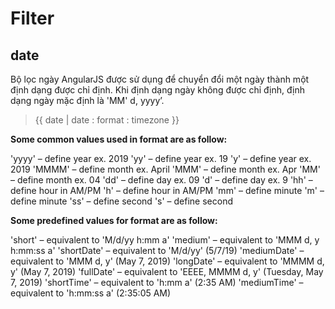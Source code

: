 # Filter

## date

Bộ lọc ngày AngularJS được sử dụng để chuyển đổi một ngày thành một định dạng được chỉ định. Khi định dạng ngày không được chỉ định, định dạng ngày mặc định là 'MM' d, yyyy’.

> {{ date | date : format : timezone }}

**Some common values used in format are as follow:**

'yyyy' – define year ex. 2019
'yy' – define year ex. 19
'y' – define year ex. 2019
'MMMM' – define month ex. April
'MMM' – define month ex. Apr
'MM' – define month ex. 04
'dd' – define day ex. 09
'd' – define day ex. 9
'hh' – define hour in AM/PM
'h' – define hour in AM/PM
'mm' – define minute
'm' – define minute
'ss' – define second
's' – define second

**Some predefined values for format are as follow:**

'short' – equivalent to 'M/d/yy h:mm a'
'medium' – equivalent to 'MMM d, y h:mm:ss a'
'shortDate' – equivalent to 'M/d/yy' (5/7/19)
'mediumDate' – equivalent to 'MMM d, y' (May 7, 2019)
'longDate' – equivalent to 'MMMM d, y' (May 7, 2019)
'fullDate' – equivalent to 'EEEE, MMMM d, y' (Tuesday, May 7, 2019)
'shortTime' – equivalent to 'h:mm a' (2:35 AM)
'mediumTime' – equivalent to 'h:mm:ss a' (2:35:05 AM)